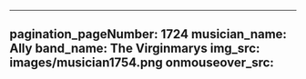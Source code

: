 ------
pagination_pageNumber: 1724
musician_name: Ally
band_name: The Virginmarys
img_src: images/musician1754.png
onmouseover_src: 
------